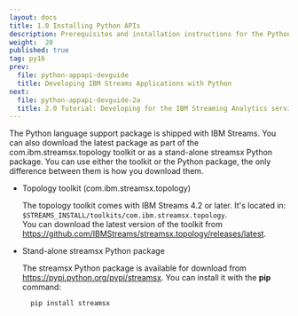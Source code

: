 ```yaml
---
layout: docs
title: 1.0 Installing Python APIs
description: Prerequisites and installation instructions for the Python Application API
weight:  20
published: true
tag: py16
prev:
  file: python-appapi-devguide
  title: Developing IBM Streams Applications with Python
next:
  file: python-appapi-devguide-2a
  title: 2.0 Tutorial: Developing for the IBM Streaming Analytics service
---
```


The Python language support package is shipped with IBM Streams. You can also download the latest package as part of the com.ibm.streamsx.topology toolkit or as a stand-alone streamsx Python package. You can use either the toolkit or the Python package, the only difference between them is how you download them.

* Topology toolkit (com.ibm.streamsx.topology)

  The topology toolkit comes with IBM Streams 4.2 or later. It's located in: `$STREAMS_INSTALL/toolkits/com.ibm.streamsx.topology`.
  <br>You can download the latest version of the toolkit from <https://github.com/IBMStreams/streamsx.topology/releases/latest>.

* Stand-alone streamsx Python package

  The streamsx Python package is available for download from <https://pypi.python.org/pypi/streamsx>. You can install it with the **pip** command:

        pip install streamsx
